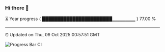 ### Hi there 👋

⏳ Year progress { ███████████████████████▁▁▁▁▁▁▁ } 77.00 %

---

⏰ Updated on Thu, 09 Oct 2025 00:57:51 GMT

![Progress Bar CI](https://github.com/code-lakshay/GitHub-Actions-Demo/workflows/Progress%20Bar%20CI/badge.svg)
